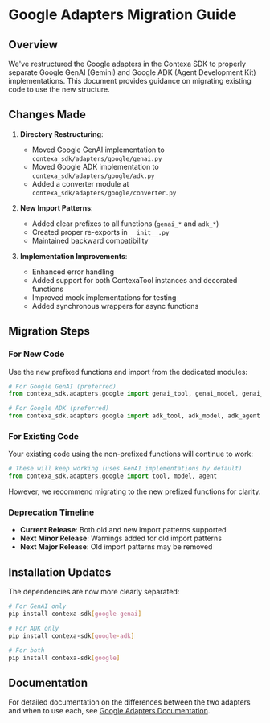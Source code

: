 # Google Adapters Migration Guide

## Overview

We've restructured the Google adapters in the Contexa SDK to properly separate Google GenAI (Gemini) and Google ADK (Agent Development Kit) implementations. This document provides guidance on migrating existing code to use the new structure.

## Changes Made

1. **Directory Restructuring**:
   - Moved Google GenAI implementation to `contexa_sdk/adapters/google/genai.py`
   - Moved Google ADK implementation to `contexa_sdk/adapters/google/adk.py`
   - Added a converter module at `contexa_sdk/adapters/google/converter.py`

2. **New Import Patterns**:
   - Added clear prefixes to all functions (`genai_*` and `adk_*`)
   - Created proper re-exports in `__init__.py`
   - Maintained backward compatibility

3. **Implementation Improvements**:
   - Enhanced error handling
   - Added support for both ContexaTool instances and decorated functions
   - Improved mock implementations for testing
   - Added synchronous wrappers for async functions

## Migration Steps

### For New Code

Use the new prefixed functions and import from the dedicated modules:

```python
# For Google GenAI (preferred)
from contexa_sdk.adapters.google import genai_tool, genai_model, genai_agent

# For Google ADK (preferred)
from contexa_sdk.adapters.google import adk_tool, adk_model, adk_agent
```

### For Existing Code

Your existing code using the non-prefixed functions will continue to work:

```python
# These will keep working (uses GenAI implementations by default)
from contexa_sdk.adapters.google import tool, model, agent
```

However, we recommend migrating to the new prefixed functions for clarity.

### Deprecation Timeline

- **Current Release**: Both old and new import patterns supported
- **Next Minor Release**: Warnings added for old import patterns
- **Next Major Release**: Old import patterns may be removed

## Installation Updates

The dependencies are now more clearly separated:

```bash
# For GenAI only
pip install contexa-sdk[google-genai]

# For ADK only
pip install contexa-sdk[google-adk]

# For both
pip install contexa-sdk[google]
```

## Documentation

For detailed documentation on the differences between the two adapters and when to use each, see [Google Adapters Documentation](google_adapters.md). 